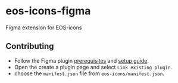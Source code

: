 # eos-icons-figma

Figma extension for EOS-icons

## Contributing

- Follow the Figma plugin [prerequisites](https://www.figma.com/plugin-docs/prerequisites/) and [setup guide](https://www.figma.com/plugin-docs/setup/).
- Open the create a plugin page and select `Link existing plugin`.
- choose the `manifest.json` file from `eos-icons/manifest.json`.
